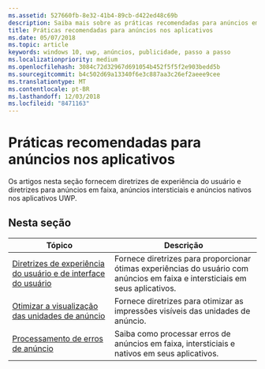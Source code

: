```yaml
---
ms.assetid: 527660fb-8e32-41b4-89cb-d422ed48c69b
description: Saiba mais sobre as práticas recomendadas para anúncios em aplicativos, incluindo as diretrizes de experiência do usuário e processamento de erros.
title: Práticas recomendadas para anúncios nos aplicativos
ms.date: 05/07/2018
ms.topic: article
keywords: windows 10, uwp, anúncios, publicidade, passo a passo
ms.localizationpriority: medium
ms.openlocfilehash: 3084c72d32967d691054b452f5f5f2e903bedd5b
ms.sourcegitcommit: b4c502d69a13340f6e3c887aa3c26ef2aeee9cee
ms.translationtype: MT
ms.contentlocale: pt-BR
ms.lasthandoff: 12/03/2018
ms.locfileid: "8471163"
---
```

# <a name="best-practices-for-ads-in-apps"></a>Práticas recomendadas para anúncios nos aplicativos

Os artigos nesta seção fornecem diretrizes de experiência do usuário e diretrizes para anúncios em faixa, anúncios intersticiais e anúncios nativos nos aplicativos UWP.

## <a name="in-this-section"></a>Nesta seção

|  Tópico    | Descrição |               
|----------|-------|
| [Diretrizes de experiência do usuário e de interface do usuário](ui-and-user-experience-guidelines.md) | Fornece diretrizes para proporcionar ótimas experiências do usuário com anúncios em faixa e intersticiais em seus aplicativos. |
| [Otimizar a visualização das unidades de anúncio](optimize-ad-unit-viewability.md) | Fornece diretrizes para otimizar as impressões visíveis das unidades de anúncio. |
| [Processamento de erros de anúncio](error-handling-with-advertising-libraries.md)     |  Saiba como processar erros de anúncios em faixa, intersticiais e nativos em seus aplicativos.          |



 

 
